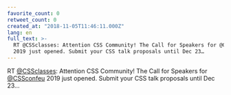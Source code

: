 ```yaml
---
favorite_count: 0
retweet_count: 0
created_at: "2018-11-05T11:46:11.000Z"
lang: en
full_text: >-
  RT @CSSclasses: Attention CSS Community! The Call for Speakers for @CSSconfeu
  2019 just opened. Submit your CSS talk proposals until Dec 23…
---
```


RT [@CSSclasses](https://twitter.com/CSSclasses): Attention CSS Community! The
Call for Speakers for [@CSSconfeu](https://twitter.com/CSSconfeu) 2019 just
opened. Submit your CSS talk proposals until Dec 23…
